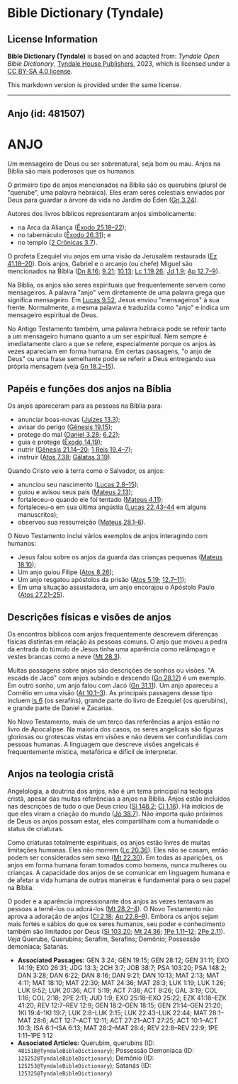 # Bible Dictionary (Tyndale)

## License Information

**Bible Dictionary (Tyndale)** is based on and adapted from: _Tyndale Open Bible Dictionary_, [Tyndale House Publishers](https://tyndaleopenresources.com/), 2023, which is licensed under a [CC BY-SA 4.0 license](https://creativecommons.org/licenses/by-sa/4.0/legalcode.en).

This markdown version is provided under the same license.



--------------------------------

## Anjo (id: 481507)

ANJO
====

Um mensageiro de Deus ou ser sobrenatural, seja bom ou mau. Anjos na Bíblia são mais poderosos que os humanos.

O primeiro tipo de anjos mencionados na Bíblia são os querubins (plural de "querube", uma palavra hebraica). Eles eram seres celestiais enviados por Deus para guardar a árvore da vida no Jardim do Éden ([Gn 3\.24](https://ref.ly/Gen3:24)).

Autores dos livros bíblicos representaram anjos simbolicamente:

* na Arca da Aliança ([Êxodo 25\.18–22](https://ref.ly/Exod25:18-Exod25:22));
* no tabernáculo ([Êxodo 26\.31](https://ref.ly/Exod26:31)); e
* no templo ([2 Crônicas 3\.7](https://ref.ly/2Chr3:7)).

O profeta Ezequiel viu anjos em uma visão da Jerusalém restaurada ([Ez 41\.18–20](https://ref.ly/Ezek41:18-Ezek41:20)). Dois anjos, Gabriel e o arcanjo (ou chefe) Miguel são mencionados na Bíblia ([Dn 8\.16](https://ref.ly/Dan8:16); [9\.21](https://ref.ly/Dan9:21); [10\.13](https://ref.ly/Dan10:13); [Lc 1\.19,26](https://ref.ly/Luke1:19,Luke1:26); [Jd 1\.9](https://ref.ly/Jude1:9); [Ap 12\.7–9](https://ref.ly/Rev12:7-Rev12:9)).

Na Bíblia, os anjos são seres espirituais que frequentemente servem como mensageiros. A palavra "anjo" vem diretamente de uma palavra grega que significa mensageiro. Em [Lucas 9\.52](https://ref.ly/Luke9:52), Jesus enviou "mensageiros" à sua frente. Normalmente, a mesma palavra é traduzida como "anjo" e indica um mensageiro espiritual de Deus.

No Antigo Testamento também, uma palavra hebraica pode se referir tanto a um mensageiro humano quanto a um ser espiritual. Nem sempre é imediatamente claro a que se refere, especialmente porque os anjos às vezes apareciam em forma humana. Em certas passagens, "o anjo de Deus" ou uma frase semelhante pode se referir a Deus entregando sua própria mensagem (veja [Gn 18\.2–15](https://ref.ly/Gen18:2-Gen18:15)).

Papéis e funções dos anjos na Bíblia
------------------------------------

Os anjos apareceram para as pessoas na Bíblia para:

* anunciar boas\-novas ([Juízes 13\.3](https://ref.ly/Judg13:3));
* avisar do perigo ([Gênesis 19\.15](https://ref.ly/Gen19:15));
* protege do mal ([Daniel 3\.28](https://ref.ly/Dan3:28); [6\.22](https://ref.ly/Dan6:22));
* guia e protege ([Êxodo 14\.19](https://ref.ly/Exod14:19));
* nutrir ([Gênesis 21\.14–20](https://ref.ly/Gen21:14-Gen21:20); [1 Reis 19\.4–7](https://ref.ly/1Kgs19:4-1Kgs19:7));
* instruir ([Atos 7\.38](https://ref.ly/Acts7:38); [Gálatas 3\.19](https://ref.ly/Gal3:19)).

Quando Cristo veio à terra como o Salvador, os anjos:

* anunciou seu nascimento ([Lucas 2\.8–15](https://ref.ly/Luke2:8-Luke2:15));
* guiou e avisou seus pais ([Mateus 2\.13](https://ref.ly/Matt2:13));
* fortaleceu\-o quando ele foi tentado ([Mateus 4\.11](https://ref.ly/Matt4:11));
* fortaleceu\-o em sua última angústia ([Lucas 22\.43–44](https://ref.ly/Luke22:43-Luke22:44) em alguns manuscritos);
* observou sua ressurreição ([Mateus 28\.1–6](https://ref.ly/Matt28:1-Matt28:6)).

O Novo Testamento inclui vários exemplos de anjos interagindo com humanos:

* Jesus falou sobre os anjos da guarda das crianças pequenas ([Mateus 18\.10](https://ref.ly/Matt18:10));
* Um anjo guiou Filipe ([Atos 8\.26](https://ref.ly/Acts8:26));
* Um anjo resgatou apóstolos da prisão ([Atos 5\.19](https://ref.ly/Acts5:19); [12\.7–11](https://ref.ly/Acts12:7-Acts12:11));
* Em uma situação assustadora, um anjo encorajou o Apóstolo Paulo ([Atos 27\.21–25](https://ref.ly/Acts27:21-Acts27:25)).

Descrições físicas e visões de anjos
------------------------------------

Os encontros bíblicos com anjos frequentemente descrevem diferenças físicas distintas em relação às pessoas comuns. O anjo que moveu a pedra da entrada do túmulo de Jesus tinha uma aparência como relâmpago e vestes brancas como a neve ([Mt 28\.3](https://ref.ly/Matt28:3)).

Muitas passagens sobre anjos são descrições de sonhos ou visões. "A escada de Jacó" com anjos subindo e descendo ([Gn 28\.12](https://ref.ly/Gen28:12)) é um exemplo. Em outro sonho, um anjo falou com Jacó ([Gn 31\.11](https://ref.ly/Gen31:11)). Um anjo apareceu a Cornélio em uma visão ([At 10\.1–3](https://ref.ly/Acts10:1-Acts10:3)). As principais passagens desse tipo incluem [Is 6](https://ref.ly/Isa6:1-Isa6:13) (os serafins), grande parte do livro de Ezequiel (os querubins), e grande parte de Daniel e Zacarias.

No Novo Testamento, mais de um terço das referências a anjos estão no livro de Apocalipse. Na maioria dos casos, os seres angelicais são figuras gloriosas ou grotescas vistas em visões e não devem ser confundidas com pessoas humanas. A linguagem que descreve visões angelicais é frequentemente mística, metafórica e difícil de interpretar.

Anjos na teologia cristã
------------------------

Angelologia, a doutrina dos anjos, não é um tema principal na teologia cristã, apesar das muitas referências a anjos na Bíblia. Anjos estão incluídos nas descrições de tudo o que Deus criou ([Sl 148\.2](https://ref.ly/Ps148:2); [Cl 1\.16](https://ref.ly/Col1:16)). Há indícios de que eles viram a criação do mundo ([Jó 38\.7](https://ref.ly/Job38:7)). Não importa quão próximos de Deus os anjos possam estar, eles compartilham com a humanidade o status de criaturas.

Como criaturas totalmente espirituais, os anjos estão livres de muitas limitações humanas. Eles não morrem ([Lc 20\.36](https://ref.ly/Luke20:36)). Eles não se casam, então podem ser considerados sem sexo ([Mt 22\.30](https://ref.ly/Matt22:30)). Em todas as aparições, os anjos em forma humana foram tomados como homens, nunca mulheres ou crianças. A capacidade dos anjos de se comunicar em linguagem humana e de afetar a vida humana de outras maneiras é fundamental para o seu papel na Bíblia.

O poder e a aparência impressionante dos anjos às vezes tentavam as pessoas a temê\-los ou adorá\-los ([Mt 28\.2–4](https://ref.ly/Matt28:2-Matt28:4)). O Novo Testamento não aprova a adoração de anjos ([Cl 2\.18](https://ref.ly/Col2:18); [Ap 22\.8–9](https://ref.ly/Rev22:8-Rev22:9)). Embora os anjos sejam mais fortes e sábios do que os seres humanos, seu poder e conhecimento também são limitados por Deus ([Sl 103\.20](https://ref.ly/Ps103:20); [Mt 24\.36](https://ref.ly/Matt24:36); [1Pe 1\.11–12](https://ref.ly/1Pet1:11-1Pet1:12); [2Pe 2\.11](https://ref.ly/2Pet2:11)). *Veja* Querube, Querubins; Serafim, Serafins; Demônio; Possessão demoníaca; Satanás.

* **Associated Passages:** GEN 3:24; GEN 19:15; GEN 28:12; GEN 31:11; EXO 14:19; EXO 26:31; JDG 13:3; 2CH 3:7; JOB 38:7; PSA 103:20; PSA 148:2; DAN 3:28; DAN 6:22; DAN 8:16; DAN 9:21; DAN 10:13; MAT 2:13; MAT 4:11; MAT 18:10; MAT 22:30; MAT 24:36; MAT 28:3; LUK 1:19; LUK 1:26; LUK 9:52; LUK 20:36; ACT 5:19; ACT 7:38; ACT 8:26; GAL 3:19; COL 1:16; COL 2:18; 2PE 2:11; JUD 1:9; EXO 25:18–EXO 25:22; EZK 41:18–EZK 41:20; REV 12:7–REV 12:9; GEN 18:2–GEN 18:15; GEN 21:14–GEN 21:20; 1KI 19:4–1KI 19:7; LUK 2:8–LUK 2:15; LUK 22:43–LUK 22:44; MAT 28:1–MAT 28:6; ACT 12:7–ACT 12:11; ACT 27:21–ACT 27:25; ACT 10:1–ACT 10:3; ISA 6:1–ISA 6:13; MAT 28:2–MAT 28:4; REV 22:8–REV 22:9; 1PE 1:11–1PE 1:12
* **Associated Articles:** Querubim, querubins (ID: `481518@TyndaleBibleDictionary`); Possessão Demoníaca (ID: `125252@TyndaleBibleDictionary`); Demônio (ID: `125253@TyndaleBibleDictionary`); Satanás (ID: `125325@TyndaleBibleDictionary`)

